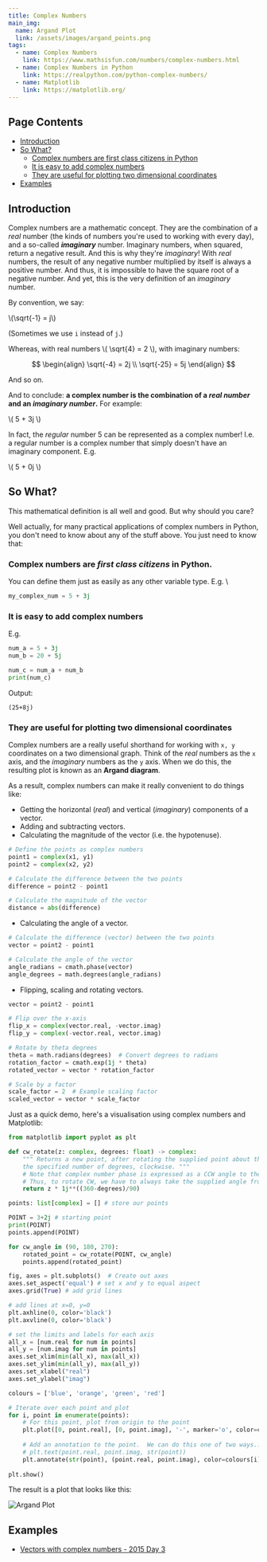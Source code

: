```yaml
---
title: Complex Numbers
main_img:
  name: Argand Plot
  link: /assets/images/argand_points.png
tags: 
  - name: Complex Numbers
    link: https://www.mathsisfun.com/numbers/complex-numbers.html
  - name: Complex Numbers in Python
    link: https://realpython.com/python-complex-numbers/
  - name: Matplotlib
    link: https://matplotlib.org/
---
```

<script id="MathJax-script" async
        src="https://cdn.jsdelivr.net/npm/mathjax@3/es5/tex-mml-chtml.js">
</script>

## Page Contents

- [Introduction](#introduction)
- [So What?](#so-what)
  - [Complex numbers are first class citizens in Python](#complex-numbers-are-first-class-citizens-in-python)
  - [It is easy to add complex numbers](#it-is-easy-to-add-complex-numbers)
  - [They are useful for plotting two dimensional coordinates](#they-are-useful-for-plotting-two-dimensional-coordinates)
- [Examples](#examples)

## Introduction

Complex numbers are a mathematic concept. They are the combination of a _real_ number (the kinds of numbers you're used to working with every day), and a so-called **_imaginary_** number. Imaginary numbers, when squared, return a negative result. And this is why they're _imaginary_!  With _real_ numbers, the result of any negative number multiplied by itself is always a positive number. And thus, it is impossible to have the square root of a negative number. And yet, this is the very definition of an _imaginary_ number. 

By convention, we say:

\\(\sqrt{-1} = j\\)

(Sometimes we use `i` instead of `j`.) 

Whereas, with real numbers \\( \sqrt{4} = 2 \\), with imaginary numbers:

$$
\begin{align}
\sqrt{-4} = 2j \\
\sqrt{-25} = 5j
\end{align}
$$

And so on.

And to conclude: **a complex number is the combination of a _real number_ and an _imaginary number_.** For example:

\\( 5 + 3j \\)

In fact, the _regular_ number 5 can be represented as a complex number! I.e. a regular number is a complex number that simply doesn't have an imaginary component. E.g.

\\( 5 + 0j \\)

## So What?

This mathematical definition is all well and good. But why should you care? 

Well actually, for many practical applications of complex numbers in Python, you don't need to know about any of the stuff above. You just need to know that:

### Complex numbers are _first class citizens_ in Python.

You can define them just as easily as any other variable type. E.g. \

```python
my_complex_num = 5 + 3j
```

### It is easy to add complex numbers

E.g.

```python
num_a = 5 + 3j
num_b = 20 + 5j

num_c = num_a + num_b
print(num_c)
```

Output:

```text
(25+8j)
```

### They are useful for plotting two dimensional coordinates

Complex numbers are a really useful shorthand for working with `x, y` coordinates on a two dimensional graph. Think of the _real_ numbers as the `x` axis, and the _imaginary_ numbers as the `y` axis.  When we do this, the resulting plot is known as an **Argand diagram**.

As a result, complex numbers can make it really convenient to do things like:

- Getting the horizontal (_real_) and vertical (_imaginary_) components of a vector.
- Adding and subtracting vectors.
- Calculating the magnitude of the vector (i.e. the hypotenuse).

```python
# Define the points as complex numbers
point1 = complex(x1, y1)
point2 = complex(x2, y2)

# Calculate the difference between the two points
difference = point2 - point1

# Calculate the magnitude of the vector
distance = abs(difference)
```

- Calculating the angle of a vector.

```python
# Calculate the difference (vector) between the two points
vector = point2 - point1

# Calculate the angle of the vector
angle_radians = cmath.phase(vector)
angle_degrees = math.degrees(angle_radians)
```

- Flipping, scaling and rotating vectors.

```python
vector = point2 - point1

# Flip over the x-axis
flip_x = complex(vector.real, -vector.imag)
flip_y = complex(-vector.real, vector.imag)

# Rotate by theta degrees
theta = math.radians(degrees)  # Convert degrees to radians
rotation_factor = cmath.exp(1j * theta)
rotated_vector = vector * rotation_factor

# Scale by a factor
scale_factor = 2  # Example scaling factor
scaled_vector = vector * scale_factor
```

Just as a quick demo, here's a visualisation using complex numbers and Matplotlib:

```python
from matplotlib import pyplot as plt

def cw_rotate(z: complex, degrees: float) -> complex:
    """ Returns a new point, after rotating the supplied point about the origin,
    the specified number of degrees, clockwise. """
    # Note that complex number phase is expressed as a CCW angle to the real axis.
    # Thus, to rotate CW, we have to always take the supplied angle from 360.
    return z * 1j**((360-degrees)/90)

points: list[complex] = [] # store our points

POINT = 3+2j # starting point
print(POINT)
points.append(POINT)

for cw_angle in (90, 180, 270):
    rotated_point = cw_rotate(POINT, cw_angle)
    points.append(rotated_point)

fig, axes = plt.subplots()  # Create out axes
axes.set_aspect('equal') # set x and y to equal aspect
axes.grid(True) # add grid lines

# add lines at x=0, y=0
plt.axhline(0, color='black')
plt.axvline(0, color='black')

# set the limits and labels for each axis
all_x = [num.real for num in points]
all_y = [num.imag for num in points]
axes.set_xlim(min(all_x), max(all_x))
axes.set_ylim(min(all_y), max(all_y))
axes.set_xlabel("real")
axes.set_ylabel("imag")

colours = ['blue', 'orange', 'green', 'red']

# Iterate over each point and plot
for i, point in enumerate(points):
    # For this point, plot from origin to the point
    plt.plot([0, point.real], [0, point.imag], '-', marker='o', color=colours[i])
    
    # Add an annotation to the point.  We can do this one of two ways...
    # plt.text(point.real, point.imag, str(point))
    plt.annotate(str(point), (point.real, point.imag), color=colours[i])
    
plt.show()
```

The result is a plot that looks like this:

<img src="{{'/assets/images/argand_points.png' | relative_url }}" alt="Argand Plot" />

## Examples

- [Vectors with complex numbers - 2015 Day 3](/2015/3)